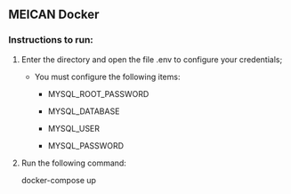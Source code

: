 ## MEICAN Docker

### Instructions to run:


1. Enter the directory and open the file .env to configure your credentials;

   - You must configure the following items:
   
     * MYSQL_ROOT_PASSWORD
    
     * MYSQL_DATABASE
    
     * MYSQL_USER
    
     * MYSQL_PASSWORD
        
        
2. Run the following command:

    docker-compose up
